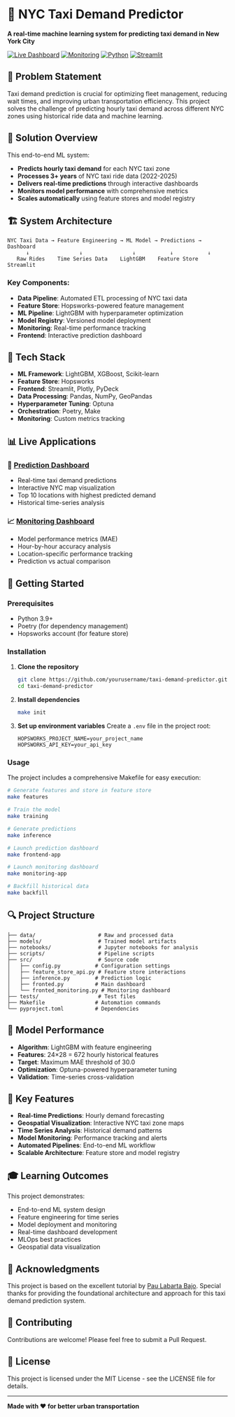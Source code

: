 # 🚕 NYC Taxi Demand Predictor

**A real-time machine learning system for predicting taxi demand in New York City**

[![Live Dashboard](https://img.shields.io/badge/Live-Dashboard-blue)](https://taxi-prediction.streamlit.app/)
[![Monitoring](https://img.shields.io/badge/Live-Monitoring-green)](https://frontedmonitoring-taxi.streamlit.app/)
[![Python](https://img.shields.io/badge/Python-3.9+-blue)](https://www.python.org/downloads/)
[![Streamlit](https://img.shields.io/badge/Streamlit-Frontend-red)](https://streamlit.io/)

## 🎯 Problem Statement

Taxi demand prediction is crucial for optimizing fleet management, reducing wait times, and improving urban transportation efficiency. This project solves the challenge of predicting hourly taxi demand across different NYC zones using historical ride data and machine learning.

## 🚀 Solution Overview

This end-to-end ML system:
- **Predicts hourly taxi demand** for each NYC taxi zone
- **Processes 3+ years** of NYC taxi ride data (2022-2025)
- **Delivers real-time predictions** through interactive dashboards
- **Monitors model performance** with comprehensive metrics
- **Scales automatically** using feature stores and model registry

## 🏗️ System Architecture

```
NYC Taxi Data → Feature Engineering → ML Model → Predictions → Dashboard
      ↓                ↓                ↓           ↓           ↓
   Raw Rides    Time Series Data    LightGBM    Feature Store  Streamlit
```

### Key Components:
- **Data Pipeline**: Automated ETL processing of NYC taxi data
- **Feature Store**: Hopsworks-powered feature management
- **ML Pipeline**: LightGBM with hyperparameter optimization
- **Model Registry**: Versioned model deployment
- **Monitoring**: Real-time performance tracking
- **Frontend**: Interactive prediction dashboard

## 🔧 Tech Stack

- **ML Framework**: LightGBM, XGBoost, Scikit-learn
- **Feature Store**: Hopsworks
- **Frontend**: Streamlit, Plotly, PyDeck
- **Data Processing**: Pandas, NumPy, GeoPandas
- **Hyperparameter Tuning**: Optuna
- **Orchestration**: Poetry, Make
- **Monitoring**: Custom metrics tracking

## 📊 Live Applications

### 🎯 [Prediction Dashboard](https://taxi-prediction.streamlit.app/)
- Real-time taxi demand predictions
- Interactive NYC map visualization
- Top 10 locations with highest predicted demand
- Historical time-series analysis

### 📈 [Monitoring Dashboard](https://frontedmonitoring-taxi.streamlit.app/)
- Model performance metrics (MAE)
- Hour-by-hour accuracy analysis
- Location-specific performance tracking
- Prediction vs actual comparison

## 🚦 Getting Started

### Prerequisites
- Python 3.9+
- Poetry (for dependency management)
- Hopsworks account (for feature store)

### Installation

1. **Clone the repository**
   ```bash
   git clone https://github.com/yourusername/taxi-demand-predictor.git
   cd taxi-demand-predictor
   ```

2. **Install dependencies**
   ```bash
   make init
   ```

3. **Set up environment variables**
   Create a `.env` file in the project root:
   ```
   HOPSWORKS_PROJECT_NAME=your_project_name
   HOPSWORKS_API_KEY=your_api_key
   ```

### Usage

The project includes a comprehensive Makefile for easy execution:

```bash
# Generate features and store in feature store
make features

# Train the model
make training

# Generate predictions
make inference

# Launch prediction dashboard
make frontend-app

# Launch monitoring dashboard
make monitoring-app

# Backfill historical data
make backfill
```

## 🔍 Project Structure

```
├── data/                    # Raw and processed data
├── models/                  # Trained model artifacts
├── notebooks/               # Jupyter notebooks for analysis
├── scripts/                 # Pipeline scripts
├── src/                     # Source code
│   ├── config.py           # Configuration settings
│   ├── feature_store_api.py # Feature store interactions
│   ├── inference.py        # Prediction logic
│   ├── fronted.py          # Main dashboard
│   └── fronted_monitoring.py # Monitoring dashboard
├── tests/                   # Test files
├── Makefile                # Automation commands
└── pyproject.toml          # Dependencies
```

## 🧠 Model Performance

- **Algorithm**: LightGBM with feature engineering
- **Features**: 24×28 = 672 hourly historical features
- **Target**: Maximum MAE threshold of 30.0
- **Optimization**: Optuna-powered hyperparameter tuning
- **Validation**: Time-series cross-validation

## 🔮 Key Features

- **Real-time Predictions**: Hourly demand forecasting
- **Geospatial Visualization**: Interactive NYC taxi zone maps
- **Time Series Analysis**: Historical demand patterns
- **Model Monitoring**: Performance tracking and alerts
- **Automated Pipelines**: End-to-end ML workflow
- **Scalable Architecture**: Feature store and model registry

## 🎓 Learning Outcomes

This project demonstrates:
- End-to-end ML system design
- Feature engineering for time series
- Model deployment and monitoring
- Real-time dashboard development
- MLOps best practices
- Geospatial data visualization

## 🙏 Acknowledgments

This project is based on the excellent tutorial by [Pau Labarta Bajo](https://www.linkedin.com/in/pau-labarta-bajo-4432074b). Special thanks for providing the foundational architecture and approach for this taxi demand prediction system.

## 🤝 Contributing

Contributions are welcome! Please feel free to submit a Pull Request.

## 📄 License

This project is licensed under the MIT License - see the LICENSE file for details.

---

**Made with ❤️ for better urban transportation**